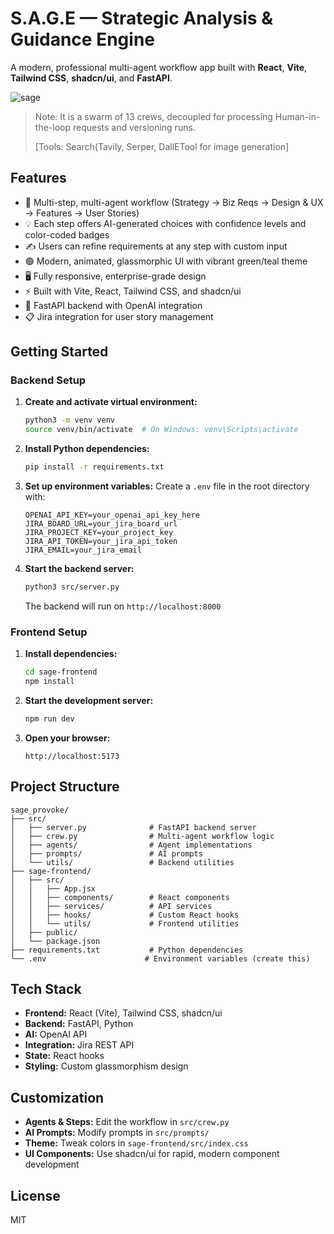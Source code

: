 # S.A.G.E — Strategic Analysis & Guidance Engine

A modern, professional multi-agent workflow app built with **React**, **Vite**, **Tailwind CSS**, **shadcn/ui**, and **FastAPI**.

![sage](https://github.com/user-attachments/assets/71d90656-ac4c-409c-a165-9a7b2b5cbbaa)

> Note: It is a swarm of 13 crews, decoupled for processing Human-in-the-loop requests and versioning runs.
>
> [Tools: Search(Tavily, Serper, DallETool for image generation]

## Features

- 🧠 Multi-step, multi-agent workflow (Strategy → Biz Reqs → Design & UX → Features → User Stories)
- 💡 Each step offers AI-generated choices with confidence levels and color-coded badges
- ✍️ Users can refine requirements at any step with custom input
- 🟢 Modern, animated, glassmorphic UI with vibrant green/teal theme
- 🖥️ Fully responsive, enterprise-grade design
- ⚡ Built with Vite, React, Tailwind CSS, and shadcn/ui
- 🔗 FastAPI backend with OpenAI integration
- 📋 Jira integration for user story management

## Getting Started

### Backend Setup

1. **Create and activate virtual environment:**
   ```bash
   python3 -m venv venv
   source venv/bin/activate  # On Windows: venv\Scripts\activate
   ```

2. **Install Python dependencies:**
   ```bash
   pip install -r requirements.txt
   ```

3. **Set up environment variables:**
   Create a `.env` file in the root directory with:
   ```
   OPENAI_API_KEY=your_openai_api_key_here
   JIRA_BOARD_URL=your_jira_board_url
   JIRA_PROJECT_KEY=your_project_key
   JIRA_API_TOKEN=your_jira_api_token
   JIRA_EMAIL=your_jira_email
   ```

4. **Start the backend server:**
   ```bash
   python3 src/server.py
   ```
   The backend will run on `http://localhost:8000`

### Frontend Setup

1. **Install dependencies:**
   ```bash
   cd sage-frontend
   npm install
   ```

2. **Start the development server:**
   ```bash
   npm run dev
   ```

3. **Open your browser:**
   ```
   http://localhost:5173
   ```

## Project Structure

```
sage_provoke/
├── src/
│   ├── server.py              # FastAPI backend server
│   ├── crew.py                # Multi-agent workflow logic
│   ├── agents/                # Agent implementations
│   ├── prompts/               # AI prompts
│   └── utils/                 # Backend utilities
├── sage-frontend/
│   ├── src/
│   │   ├── App.jsx
│   │   ├── components/        # React components
│   │   ├── services/          # API services
│   │   ├── hooks/             # Custom React hooks
│   │   └── utils/             # Frontend utilities
│   ├── public/
│   └── package.json
├── requirements.txt           # Python dependencies
└── .env                      # Environment variables (create this)
```

## Tech Stack

- **Frontend:** React (Vite), Tailwind CSS, shadcn/ui
- **Backend:** FastAPI, Python
- **AI:** OpenAI API
- **Integration:** Jira REST API
- **State:** React hooks
- **Styling:** Custom glassmorphism design

## Customization

- **Agents & Steps:** Edit the workflow in `src/crew.py`
- **AI Prompts:** Modify prompts in `src/prompts/`
- **Theme:** Tweak colors in `sage-frontend/src/index.css`
- **UI Components:** Use shadcn/ui for rapid, modern component development

## License

MIT
